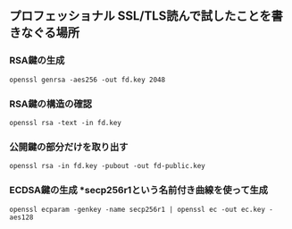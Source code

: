 ## プロフェッショナル SSL/TLS読んで試したことを書きなぐる場所

### RSA鍵の生成
```
openssl genrsa -aes256 -out fd.key 2048
```

### RSA鍵の構造の確認
```
openssl rsa -text -in fd.key
```

### 公開鍵の部分だけを取り出す
```
openssl rsa -in fd.key -pubout -out fd-public.key
```

### ECDSA鍵の生成 *secp256r1という名前付き曲線を使って生成
```
openssl ecparam -genkey -name secp256r1 | openssl ec -out ec.key -aes128
```
